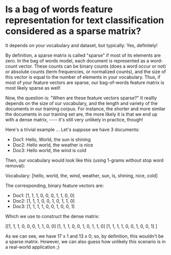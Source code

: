 # Is a bag of words feature representation for text classification considered as a sparse matrix?

It depends on your vocabulary and dataset, but typically: Yes, definitely!


By definition, a sparse matrix is called "sparse" if most of its elements are zero. In the bag of words model, each document is represented as a word-count vector. These counts can be binary counts (does a word occur or not) or absolute counts (term frequencies, or normalized counts), and the size of this vector is equal to the number of elements in your vocabulary. Thus, if most of your feature vectors are sparse, our bag-of-words feature matrix is most likely sparse as well!


Now, the question is: "When are these feature vectors sparse?" It reallly depends on the size of our vocabulary, and the length and variety of the documents in our training corpus. For instance, the shorter and more similar the documents in our training set are, the more likely it is that we end up with a dense matrix, ---- it's still very unlikely in practice, though!

Here's a trivial example ... Let's suppose we have 3 documents:


- Doc1: Hello, World, the sun is shining
- Doc2: Hello world, the weather is nice
- Doc3: Hello world, the wind is cold


Then, our vocabulary would look like this (using 1-grams without stop word removal):



Vocabulary: [hello, world, the, wind, weather, sun, is, shining, nice, cold]


The corresponding, binary feature vectors are:


- Doc1: [1, 1, 1, 0, 0, 0, 1, 1, 0, 0]
- Doc2: [1, 1, 1, 0, 0, 1, 0, 1, 1, 0]
- Doc3: [1, 1, 1, 1, 0, 0, 1, 0, 0, 1]


Which we use to construct the dense matrix:

[[1, 1, 1, 0, 0, 0, 1, 1, 0, 0]
[1, 1, 1, 0, 0, 1, 0, 1, 1, 0]
[1, 1, 1, 1, 0, 0, 1, 0, 0, 1] ]


As we can see, we have 17 x 1 and 13 x 0; so, by definition, this wouldn't be a sparse matrix. However, we can also guess how unlikely this scenario is in a real-world application ;)   
